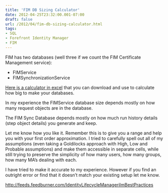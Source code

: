 ```yaml
---
title: 'FIM DB Sizing Calculator'
date: 2012-04-25T23:32:00.001-07:00
draft: false
url: /2012/04/fim-db-sizing-calculator.html
tags: 
- SQL
- Forefront Identity Manager
- FIM
---
```


FIM has two databases (well three if we count the FIM Certificate Management service):

*   FIMService
*   FIMSynchronizationService

[Here is a calculator in excel](http://www.ilmbestpractices.com/files/FIM%20DB%20Sizing.xlsx) that you can download and use to calculate how big to make your databases.

In my experience the FIMService database size depends mostly on how many request objects are in the database.

The FIM Sync Database depends mostly on how much run history details (step object details) you generate and keep.

Let me know how you like it. Remember this is to give you a range and help you with your first order approximation. I tried to carefully spell out all of my assumptions (even taking a Goldilocks approach with High, Low and Probable assumptions) and make them accessible in separate cells, while still trying to preserve the simplicity of how many users, how many groups, how many MA’s dealing with each.

I have tried to make it accurate to my experience. However if you find an outright error or find that it doesn’t match your existing setup let me know.

http://feeds.feedburner.com/IdentityLifecycleManagerilmBestPractices